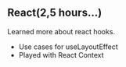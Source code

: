 
## React(2,5 hours...)
Learned more about react hooks.
- Use cases for useLayoutEffect
- Played with React Context
